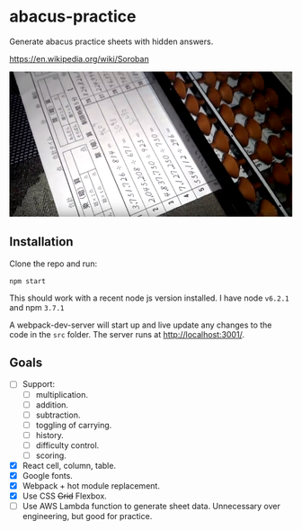 # abacus-practice

Generate abacus practice sheets with hidden answers.

https://en.wikipedia.org/wiki/Soroban

![Example abacus practice sheet](practice-sheet-example.png)

## Installation

Clone the repo and run:

```
npm start
```

This should work with a recent node js version installed. I have node `v6.2.1` and npm `3.7.1`

A webpack-dev-server will start up and live update any changes to the code in the `src` folder. The server runs at [http://localhost:3001/](http://localhost:3001/).

## Goals

- [ ] Support:
  - [ ] multiplication.
  - [ ] addition.
  - [ ] subtraction.
  - [ ] toggling of carrying.
  - [ ] history.
  - [ ] difficulty control.
  - [ ] scoring.
- [x] React cell, column, table.
- [x] Google fonts.
- [x] Webpack + hot module replacement.
- [x] Use CSS ~~Grid~~ Flexbox.
- [ ] Use AWS Lambda function to generate sheet data. Unnecessary over engineering, but good for practice.

